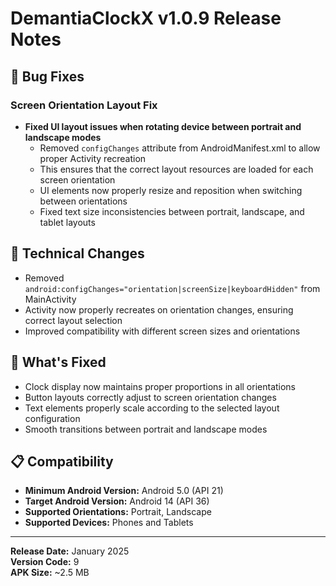 # DemantiaClockX v1.0.9 Release Notes

## 🔧 Bug Fixes

### Screen Orientation Layout Fix
- **Fixed UI layout issues when rotating device between portrait and landscape modes**
  - Removed `configChanges` attribute from AndroidManifest.xml to allow proper Activity recreation
  - This ensures that the correct layout resources are loaded for each screen orientation
  - UI elements now properly resize and reposition when switching between orientations
  - Fixed text size inconsistencies between portrait, landscape, and tablet layouts

## 📱 Technical Changes

- Removed `android:configChanges="orientation|screenSize|keyboardHidden"` from MainActivity
- Activity now properly recreates on orientation changes, ensuring correct layout selection
- Improved compatibility with different screen sizes and orientations

## 🎯 What's Fixed

- Clock display now maintains proper proportions in all orientations
- Button layouts correctly adjust to screen orientation changes
- Text elements properly scale according to the selected layout configuration
- Smooth transitions between portrait and landscape modes

## 📋 Compatibility

- **Minimum Android Version:** Android 5.0 (API 21)
- **Target Android Version:** Android 14 (API 36)
- **Supported Orientations:** Portrait, Landscape
- **Supported Devices:** Phones and Tablets

---

**Release Date:** January 2025  
**Version Code:** 9  
**APK Size:** ~2.5 MB